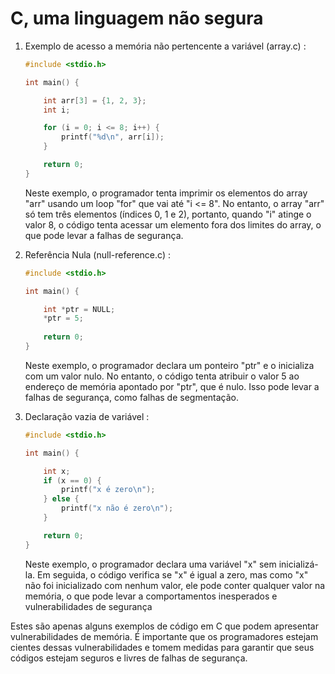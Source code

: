 # C, uma linguagem não segura

1. Exemplo de acesso a memória não pertencente a variável (array.c) :
    
    ```c
   #include <stdio.h>

    int main() {

        int arr[3] = {1, 2, 3};
        int i;

        for (i = 0; i <= 8; i++) {
            printf("%d\n", arr[i]);
        }

        return 0;
    }
    ```

    Neste exemplo, o programador tenta imprimir os elementos do array "arr" usando um loop "for" que vai até "i <= 8". No entanto, o array "arr" só tem três elementos (índices 0, 1 e 2), portanto, quando "i" atinge o valor 8, o código tenta acessar um elemento fora dos limites do array, o que pode levar a falhas de segurança.

2. Referência Nula (null-reference.c) :

    ```c
    #include <stdio.h>
    
    int main() {
    
        int *ptr = NULL;
        *ptr = 5;
        
        return 0;
    }
    ```

    Neste exemplo, o programador declara um ponteiro "ptr" e o inicializa com um valor nulo. No entanto, o código tenta atribuir o valor 5 ao endereço de memória apontado por "ptr", que é nulo. Isso pode levar a falhas de segurança, como falhas de segmentação.

3. Declaração vazia de variável :

    ```c
    #include <stdio.h>

    int main() {

        int x;
        if (x == 0) {
            printf("x é zero\n");
        } else {
            printf("x não é zero\n");
        }
    
        return 0;
    }
    ```


    Neste exemplo, o programador declara uma variável "x" sem inicializá-la. Em seguida, o código verifica se "x" é igual a zero, mas como "x" não foi inicializado com nenhum valor, ele pode conter qualquer valor na memória, o que pode levar a comportamentos inesperados e vulnerabilidades de segurança

Estes são apenas alguns exemplos de código em C que podem apresentar vulnerabilidades de memória. É importante que os programadores estejam cientes dessas vulnerabilidades e tomem medidas para garantir que seus códigos estejam seguros e livres de falhas de segurança.